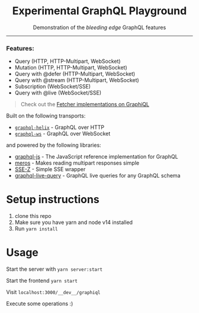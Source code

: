 <div align="center">
	<h1 align="center">Experimental GraphQL Playground</h1>
	<p align="center">Demonstration of the <i>bleeding edge</i> GraphQL features</p>
</div>

---

### Features:

- Query (HTTP, HTTP-Multipart, WebSocket)
- Mutation (HTTP, HTTP-Multipart, WebSocket)
- Query with @defer (HTTP-Multipart, WebSocket)
- Query with @stream (HTTP-Multipart, WebSocket)
- Subscription (WebSocket/SSE)
- Query with @live (WebSocket/SSE)

> Check out the [Fetcher implementations on GraphiQL](src/dev/GraphiQL.tsx)

Built on the following transports:

- [`graphql-helix`](https://github.com/contrawork/graphql-helix) - GraphQL over HTTP
- [`graphql-ws`](https://github.com/enisdenjo/graphql-ws) - GraphQL over WebSocket

and powered by the following libraries:

- [graphql-js](https://github.com/graphql/graphql-js) - The JavaScript reference implementation for GraphQL
- [meros](https://github.com/maraisr/meros) - Makes reading multipart responses simple
- [SSE-Z](https://github.com/contrawork/sse-z) - Simple SSE wrapper
- [graphql-live-query](https://github.com/n1ru4l/graphql-live-query) - GraphQL live queries for any GraphQL schema

# Setup instructions

1. clone this repo
1. Make sure you have yarn and node v14 installed
1. Run `yarn install`

# Usage

Start the server with `yarn server:start`

Start the frontend `yarn start`

Visit `localhost:3000/__dev__/graphiql`

Execute some operations :)
